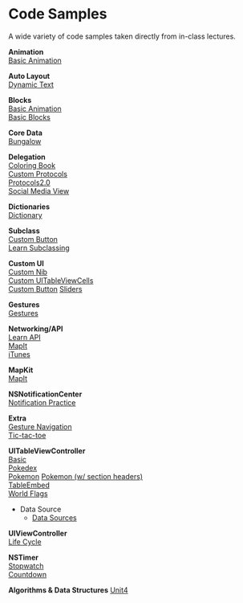 # Code Samples

A wide variety of code samples taken directly from in-class lectures.

**Animation**  
[Basic Animation](https://github.com/accesscode-2-2/code-samples/blob/master/assets/basic_animation.gif?raw=true)  

**Auto Layout**  
[Dynamic Text](https://github.com/accesscode-2-2/code-samples/tree/master/dynamic_text_layout)

**Blocks**  
[Basic Animation](https://github.com/accesscode-2-2/code-samples/blob/master/assets/basic_animation.gif?raw=true)    
[Basic Blocks](https://github.com/accesscode-2-2/code-samples/tree/master/BasicBlocks)

**Core Data**  
[Bungalow](https://github.com/accesscode-2-2/code-samples/tree/master/Bungalow)

**Delegation**  
[Coloring Book](https://github.com/accesscode-2-2/code-samples/tree/master/ColoringBook)  
[Custom Protocols](https://github.com/accesscode-2-2/code-samples/tree/master/CustomProtocols)  
[Protocols2.0](https://github.com/accesscode-2-2/code-samples/tree/master/Protocols2.0)  
[Social Media View](https://github.com/accesscode-2-2/code-samples/tree/master/TimerProject)  

**Dictionaries**  
[Dictionary](https://github.com/accesscode-2-2/code-samples/tree/master/dictionary)

**Subclass**  
[Custom Button](https://github.com/accesscode-2-2/code-samples/tree/master/CustomButtonSubclass)  
[Learn Subclassing](https://github.com/accesscode-2-2/code-samples/tree/master/LearnSubclassing)

**Custom UI**  
[Custom Nib](https://github.com/accesscode-2-2/code-samples/tree/master/CustomNibView)  
[Custom UITableViewCells](https://github.com/accesscode-2-2/code-samples/tree/master/CustomTableViewCells)  
[Custom Button](https://github.com/accesscode-2-2/code-samples/tree/master/CustomButtonSubclass) 
[Sliders](https://github.com/accesscode-2-2/code-samples/tree/master/sliders)

**Gestures**  
[Gestures](https://github.com/accesscode-2-2/code-samples/tree/master/Gestures)

**Networking/API**  
[Learn API](https://github.com/accesscode-2-2/code-samples/tree/master/LearnAPI)  
[MapIt](https://github.com/accesscode-2-2/code-samples/tree/master/MapIt)   
[iTunes](https://github.com/accesscode-2-2/code-samples/tree/master/iTunesAPIPlayground)

**MapKit**  
[MapIt](https://github.com/accesscode-2-2/code-samples/tree/master/MapIt)  

**NSNotificationCenter**  
[Notification Practice](https://github.com/accesscode-2-2/code-samples/tree/master/NotificationPractice) 

**Extra**  
[Gesture Navigation](https://github.com/accesscode-2-2/code-samples/tree/master/SlackGestures)  
[Tic-tac-toe](https://github.com/accesscode-2-2/code-samples/tree/master/table_exercise)

**UITableViewController**  
[Basic](https://github.com/accesscode-2-2/code-samples/tree/master/table_exercise)  
[Pokedex](https://github.com/accesscode-2-2/code-samples/tree/master/PKPokedex)  
[Pokemon](https://github.com/accesscode-2-2/code-samples/tree/master/pokemon_table_view)
[Pokemon (w/ section headers)](https://github.com/accesscode-2-2/code-samples/tree/master/pokemon_table_view_w_headers)  
[TableEmbed](https://github.com/accesscode-2-2/code-samples/tree/master/TableEmbed)    
[World Flags](https://github.com/accesscode-2-2/code-samples/tree/master/flags)
* Data Source
  * [Data Sources](https://github.com/accesscode-2-2/code-samples/tree/master/data_sources)

**UIViewController**  
[Life Cycle](https://github.com/accesscode-2-2/code-samples/tree/master/iTunesAPIPlayground)

**NSTimer**  
[Stopwatch](https://github.com/accesscode-2-2/code-samples/tree/master/StopWatchDemo)  
[Countdown](https://github.com/accesscode-2-2/code-samples/tree/master/TimerProject)

**Algorithms & Data Structures**
[Unit4](https://github.com/accesscode-2-2/code-samples/tree/master/Unit4)
